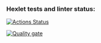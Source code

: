 ### Hexlet tests and linter status:
[![Actions Status](https://github.com/Alex-korr/backend-project-44/actions/workflows/hexlet-check.yml/badge.svg)](https://github.com/Alex-korr/backend-project-44/actions)

[![Quality gate](https://sonarcloud.io/api/project_badges/quality_gate?project=Alex-korr_backend-project-44)](https://sonarcloud.io/summary/new_code?id=Alex-korr_backend-project-44)
